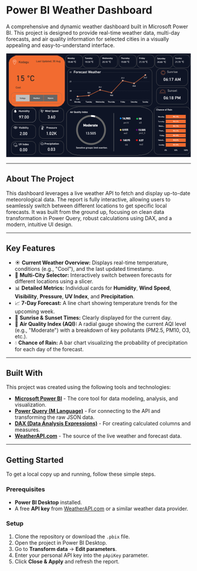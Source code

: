 # Power BI Weather Dashboard

A comprehensive and dynamic weather dashboard built in Microsoft Power BI. This project is designed to provide real-time weather data, multi-day forecasts, and air quality information for selected cities in a visually appealing and easy-to-understand interface.

![Dashboard Screenshot](<dashboard screenshot>)

---

## About The Project

This dashboard leverages a live weather API to fetch and display up-to-date meteorological data. The report is fully interactive, allowing users to seamlessly switch between different locations to get specific local forecasts. It was built from the ground up, focusing on clean data transformation in Power Query, robust calculations using DAX, and a modern, intuitive UI design.

---

## Key Features

* ☀️ **Current Weather Overview:** Displays real-time temperature, conditions (e.g., "Cool"), and the last updated timestamp.
* 📍 **Multi-City Selector:** Interactively switch between forecasts for different locations using a slicer.
* 📊 **Detailed Metrics:** Individual cards for **Humidity**, **Wind Speed**, **Visibility**, **Pressure**, **UV Index**, and **Precipitation**.
* 📈 **7-Day Forecast:** A line chart showing temperature trends for the upcoming week.
* 🌅 **Sunrise & Sunset Times:** Clearly displayed for the current day.
* 💨 **Air Quality Index (AQI):** A radial gauge showing the current AQI level (e.g., "Moderate") with a breakdown of key pollutants (PM2.5, PM10, O3, etc.).
* 💧 **Chance of Rain:** A bar chart visualizing the probability of precipitation for each day of the forecast.

---

## Built With

This project was created using the following tools and technologies:

* **[Microsoft Power BI](https://powerbi.microsoft.com/)** - The core tool for data modeling, analysis, and visualization.
* **[Power Query (M Language)](https://docs.microsoft.com/en-us/powerquery-m/)** - For connecting to the API and transforming the raw JSON data.
* **[DAX (Data Analysis Expressions)](https://docs.microsoft.com/en-us/dax/)** - For creating calculated columns and measures.
* **[WeatherAPI.com](https://www.weatherapi.com/)** - The source of the live weather and forecast data.

---

## Getting Started

To get a local copy up and running, follow these simple steps.

### Prerequisites

* **Power BI Desktop** installed.
* A free **API key** from [WeatherAPI.com](https://www.weatherapi.com/) or a similar weather data provider.

### Setup

1.  Clone the repository or download the `.pbix` file.
2.  Open the project in Power BI Desktop.
3.  Go to **Transform data** -> **Edit parameters**.
4.  Enter your personal API key into the `pApiKey` parameter.
5.  Click **Close & Apply** and refresh the report.
